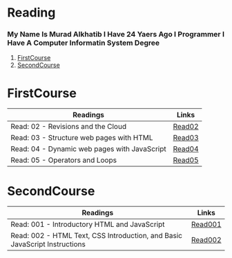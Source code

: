 # Reading
### My Name Is Murad Alkhatib I Have 24 Yaers Ago I Programmer I Have A Computer Informatin System Degree

1. [FirstCourse](#FirstCourse) 
2. [SecondCourse](#SecondCourse)

# FirstCourse
| Readings |      Links  | 
|----------|-------------|
| Read: 02 - Revisions and the Cloud |  [Read02](Read02) | 
| Read: 03 - Structure web pages with HTML | [Read03](Read03)  |  
| Read: 04 - Dynamic web pages with JavaScript | [Read04](Read04) |
| Read: 05 - Operators and Loops | [Read05](Read05) |  


# SecondCourse
| Readings |      Links  | 
|----------|-------------|
| Read: 001 - Introductory HTML and JavaScript |  [Read001](Read001) | 
| Read: 002 -  HTML Text, CSS Introduction, and Basic JavaScript Instructions |  [Read002](Read002) |
